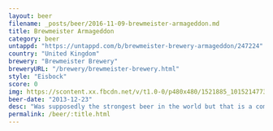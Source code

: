 ```yaml
---
layout: beer
filename: _posts/beer/2016-11-09-brewmeister-armageddon.md
title: Brewmeister Armageddon
category: beer
untappd: "https://untappd.com/b/brewmeister-brewery-armageddon/247224"
country: "United Kingdom"
brewery: "Brewmeister Brewery"
breweryURL: "/brewery/brewmeister-brewery.html"
style: "Eisbock"
score: 0
img: https://scontent.xx.fbcdn.net/v/t1.0-0/p480x480/1521885_10152147732818745_1092668016_n.jpg?_nc_cat=109&_nc_oc=AQnJlxVuR_BmSU7eZso9mlPq2_43B4K-dBwel0xtrW2vTyCRbOdL-vusAZR8HpFn1vw&_nc_ht=scontent.xx&oh=37acb04e76090aa48bdf57b4de077353&oe=5DAC24C3
beer-date: "2013-12-23"
desc: "Was supposedly the strongest beer in the world but that is a complete lie. This beer is max 20% abv. I've never been lied too this badly in my life"
permalink: /beer/:title.html
---
```

